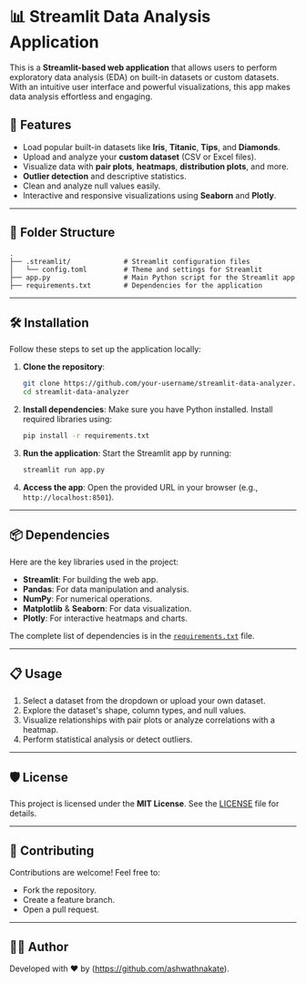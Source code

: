 # 📊 Streamlit Data Analysis Application

This is a **Streamlit-based web application** that allows users to perform exploratory data analysis (EDA) on built-in datasets or custom datasets. With an intuitive user interface and powerful visualizations, this app makes data analysis effortless and engaging.

## 🚀 Features
- Load popular built-in datasets like **Iris**, **Titanic**, **Tips**, and **Diamonds**.
- Upload and analyze your **custom dataset** (CSV or Excel files).
- Visualize data with **pair plots**, **heatmaps**, **distribution plots**, and more.
- **Outlier detection** and descriptive statistics.
- Clean and analyze null values easily.
- Interactive and responsive visualizations using **Seaborn** and **Plotly**.

---

## 📂 Folder Structure

```plaintext
.
├── .streamlit/             # Streamlit configuration files
│   └── config.toml         # Theme and settings for Streamlit
├── app.py                  # Main Python script for the Streamlit app
├── requirements.txt        # Dependencies for the application
```

---

## 🛠️ Installation

Follow these steps to set up the application locally:

1. **Clone the repository**:
   ```bash
   git clone https://github.com/your-username/streamlit-data-analyzer.git
   cd streamlit-data-analyzer
   ```

2. **Install dependencies**:
   Make sure you have Python installed. Install required libraries using:
   ```bash
   pip install -r requirements.txt
   ```

3. **Run the application**:
   Start the Streamlit app by running:
   ```bash
   streamlit run app.py
   ```

4. **Access the app**:
   Open the provided URL in your browser (e.g., `http://localhost:8501`).

---

## 📦 Dependencies

Here are the key libraries used in the project:
- **Streamlit**: For building the web app.
- **Pandas**: For data manipulation and analysis.
- **NumPy**: For numerical operations.
- **Matplotlib** & **Seaborn**: For data visualization.
- **Plotly**: For interactive heatmaps and charts.

The complete list of dependencies is in the [`requirements.txt`](requirements.txt) file.

---

## 📋 Usage

1. Select a dataset from the dropdown or upload your own dataset.
2. Explore the dataset's shape, column types, and null values.
3. Visualize relationships with pair plots or analyze correlations with a heatmap.
4. Perform statistical analysis or detect outliers.

---

## 🛡️ License

This project is licensed under the **MIT License**. See the [LICENSE](LICENSE) file for details.

---

## 🤝 Contributing

Contributions are welcome! Feel free to:
- Fork the repository.
- Create a feature branch.
- Open a pull request.

---

## 👨‍💻 Author

Developed with ❤️ by (https://github.com/ashwathnakate).
